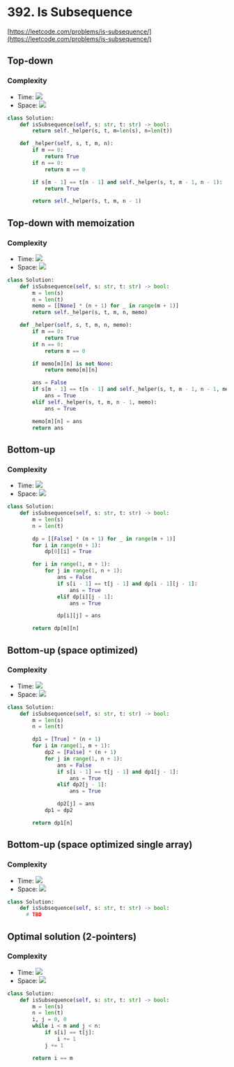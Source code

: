 # 392. Is Subsequence
[https://leetcode.com/problems/is-subsequence/](https://leetcode.com/problems/is-subsequence/)
## Top-down
### Complexity
- Time: <img src="https://render.githubusercontent.com/render/math?math=\mathcal{O}(2^{\max(m, n)})">
- Space: <img src="https://render.githubusercontent.com/render/math?math=\mathcal{O}(\max(m, n))">
```python
class Solution:
    def isSubsequence(self, s: str, t: str) -> bool:
        return self._helper(s, t, m=len(s), n=len(t))

    def _helper(self, s, t, m, n):
        if m == 0:
            return True
        if n == 0:
            return m == 0

        if s[m - 1] == t[n - 1] and self._helper(s, t, m - 1, n - 1):
            return True

        return self._helper(s, t, m, n - 1)
```

## Top-down with memoization
### Complexity
- Time: <img src="https://render.githubusercontent.com/render/math?math=\mathcal{O}(mn)">
- Space: <img src="https://render.githubusercontent.com/render/math?math=\mathcal{O}(mn)">

```python
class Solution:
    def isSubsequence(self, s: str, t: str) -> bool:
        m = len(s)
        n = len(t)
        memo = [[None] * (n + 1) for _ in range(m + 1)]
        return self._helper(s, t, m, n, memo)

    def _helper(self, s, t, m, n, memo):
        if m == 0:
            return True
        if n == 0:
            return m == 0

        if memo[m][n] is not None:
            return memo[m][n]

        ans = False
        if s[m - 1] == t[n - 1] and self._helper(s, t, m - 1, n - 1, memo):
            ans = True
        elif self._helper(s, t, m, n - 1, memo):
            ans = True

        memo[m][n] = ans
        return ans
```

## Bottom-up
### Complexity
- Time: <img src="https://render.githubusercontent.com/render/math?math=\mathcal{O}(mn)">
- Space: <img src="https://render.githubusercontent.com/render/math?math=\mathcal{O}(mn)">

```python
class Solution:
    def isSubsequence(self, s: str, t: str) -> bool:
        m = len(s)
        n = len(t)

        dp = [[False] * (n + 1) for _ in range(m + 1)]
        for i in range(n + 1):
            dp[0][i] = True

        for i in range(1, m + 1):
            for j in range(1, n + 1):
                ans = False
                if s[i - 1] == t[j - 1] and dp[i - 1][j - 1]:
                    ans = True
                elif dp[i][j - 1]:
                    ans = True

                dp[i][j] = ans

        return dp[m][n]
```

## Bottom-up (space optimized)
### Complexity
- Time: <img src="https://render.githubusercontent.com/render/math?math=\mathcal{O}(mn)">
- Space: <img src="https://render.githubusercontent.com/render/math?math=\mathcal{O}(n)">

```python
class Solution:
    def isSubsequence(self, s: str, t: str) -> bool:
        m = len(s)
        n = len(t)

        dp1 = [True] * (n + 1)
        for i in range(1, m + 1):
            dp2 = [False] * (n + 1)
            for j in range(1, n + 1):
                ans = False
                if s[i - 1] == t[j - 1] and dp1[j - 1]:
                    ans = True
                elif dp2[j - 1]:
                    ans = True

                dp2[j] = ans
            dp1 = dp2

        return dp1[n]
```

## Bottom-up (space optimized single array)
### Complexity
- Time: <img src="https://render.githubusercontent.com/render/math?math=\mathcal{O}(mn)">
- Space: <img src="https://render.githubusercontent.com/render/math?math=\mathcal{O}(n)">

```python
class Solution:
    def isSubsequence(self, s: str, t: str) -> bool:
      # TBD
```

## Optimal solution (2-pointers)
### Complexity
- Time: <img src="https://render.githubusercontent.com/render/math?math=\mathcal{O}(n)">
- Space: <img src="https://render.githubusercontent.com/render/math?math=\mathcal{O}(1)">

```python
class Solution:
    def isSubsequence(self, s: str, t: str) -> bool:
        m = len(s)
        n = len(t)
        i, j = 0, 0
        while i < m and j < n:
            if s[i] == t[j]:
                i += 1
            j += 1

        return i == m
```
